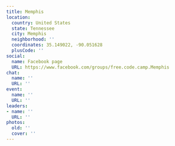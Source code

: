 ```yaml
---
title: Memphis
location:
  country: United States
  state: Tennessee
  city: Memphis
  neighborhood: ''
  coordinates: 35.149022, -90.051628
  plusCode: ''
social:
  name: Facebook page
  URL: https://www.facebook.com/groups/free.code.camp.Memphis
chat:
  name: ''
  URL: ''
event:
  name: ''
  URL: ''
leaders:
- name: ''
  URL: ''
photos:
  old: ''
  cover: ''
---
```


